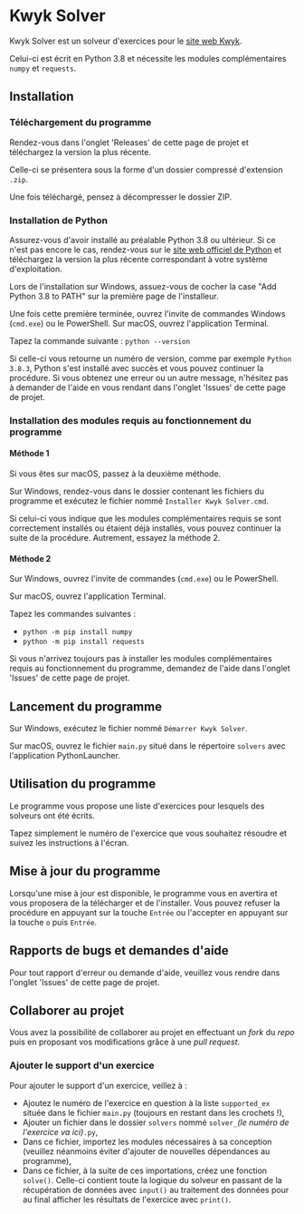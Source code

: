 # Kwyk Solver

Kwyk Solver est un solveur d'exercices pour le [site web Kwyk](https://www.kwyk.fr/).

Celui-ci est écrit en Python 3.8 et nécessite les modules complémentaires `numpy` et `requests`.

## Installation

### Téléchargement du programme

Rendez-vous dans l'onglet 'Releases' de cette page de projet et téléchargez la version la plus récente.

Celle-ci se présentera sous la forme d'un dossier compressé d'extension `.zip`.

Une fois téléchargé, pensez à décompresser le dossier ZIP.

### Installation de Python

Assurez-vous d'avoir installé au préalable Python 3.8 ou ultérieur. Si ce n'est pas encore le cas, rendez-vous sur le [site web officiel de Python](https://www.python.org/downloads/) et téléchargez la version la plus récente correspondant à votre système d'exploitation.

Lors de l'installation sur Windows, assuez-vous de cocher la case "Add Python 3.8 to PATH" sur la première page de l'installeur.

Une fois cette première terminée, ouvrez l'invite de commandes Windows (`cmd.exe`) ou le PowerShell. Sur macOS, ouvrez l'application Terminal.

Tapez la commande suivante : `python --version`

Si celle-ci vous retourne un numéro de version, comme par exemple `Python 3.8.3`, Python s'est installé avec succès et vous pouvez continuer la procédure. Si vous obtenez une erreur ou un autre message, n'hésitez pas à demander de l'aide en vous rendant dans l'onglet 'Issues' de cette page de projet.

### Installation des modules requis au fonctionnement du programme

#### Méthode 1

Si vous êtes sur macOS, passez à la deuxième méthode.

Sur Windows, rendez-vous dans le dossier contenant les fichiers du programme et exécutez le fichier nommé `Installer Kwyk Solver.cmd`.

Si celui-ci vous indique que les modules complémentaires requis se sont correctement installés ou étaient déjà installés, vous pouvez continuer la suite de la procédure. Autrement, essayez la méthode 2.

#### Méthode 2

Sur Windows, ouvrez l'invite de commandes (`cmd.exe`) ou le PowerShell.

Sur macOS, ouvrez l'application Terminal.

Tapez les commandes suivantes :

- `python -m pip install numpy`
- `python -m pip install requests`

Si vous n'arrivez toujours pas à installer les modules complémentaires requis au fonctionnement du programme, demandez de l'aide dans l'onglet 'Issues' de cette page de projet.

## Lancement du programme

Sur Windows, exécutez le fichier nommé `Démarrer Kwyk Solver`.

Sur macOS, ouvrez le fichier `main.py` situé dans le répertoire `solvers` avec l'application PythonLauncher.

## Utilisation du programme

Le programme vous propose une liste d'exercices pour lesquels des solveurs ont été écrits.

Tapez simplement le numéro de l'exercice que vous souhaitez résoudre et suivez les instructions à l'écran.

## Mise à jour du programme

Lorsqu'une mise à jour est disponible, le programme vous en avertira et vous proposera de la télécharger et de l'installer. Vous pouvez refuser la procédure en appuyant sur la touche `Entrée` ou l'accepter en appuyant sur la touche `o` puis `Entrée`.

## Rapports de bugs et demandes d'aide

Pour tout rapport d'erreur ou demande d'aide, veuillez vous rendre dans l'onglet 'Issues' de cette page de projet.

## Collaborer au projet

Vous avez la possibilité de collaborer au projet en effectuant un *fork* du *repo* puis en proposant vos modifications grâce à une *pull request*.

### Ajouter le support d'un exercice

Pour ajouter le support d'un exercice, veillez à :

- Ajoutez le numéro de l'exercice en question à la liste `supported_ex` située dans le fichier `main.py` (toujours en restant dans les crochets !),
- Ajouter un fichier dans le dossier `solvers` nommé `solver_`*(le numéro de l'exercice va ici)*`.py`,
- Dans ce fichier, importez les modules nécessaires à sa conception (veuillez néanmoins éviter d'ajouter de nouvelles dépendances au programme),
- Dans ce fichier, à la suite de ces importations, créez une fonction `solve()`. Celle-ci contient toute la logique du solveur en passant de la récupération de données avec `input()` au traitement des données pour au final afficher les résultats de l'exercice avec `print()`.
